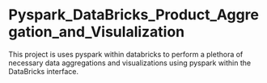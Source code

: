 # Pyspark_DataBricks_Product_Aggregation_and_Visulalization
This project is uses pyspark within databricks to perform a plethora of necessary data aggregations and visualizations using pyspark within the DataBricks interface.
